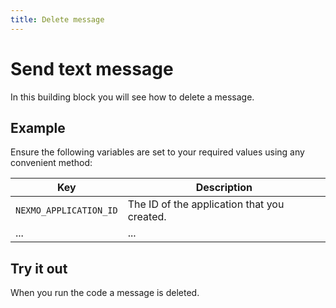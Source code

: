 ```yaml
---
title: Delete message
---
```


# Send text message

In this building block you will see how to delete a message.

## Example

Ensure the following variables are set to your required values using any convenient method:

Key | Description
-- | --
`NEXMO_APPLICATION_ID` | The ID of the application that you created.
... | ...

## Try it out

When you run the code a message is deleted.
